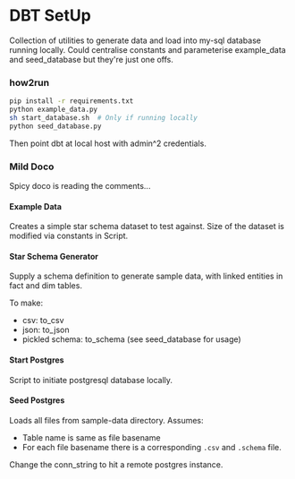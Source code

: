 # DBT SetUp

Collection of utilities to generate data and load into my-sql
database running locally. Could centralise constants and 
parameterise example_data and seed_database but they're just
one offs.

### how2run
```bash
pip install -r requirements.txt
python example_data.py
sh start_database.sh  # Only if running locally 
python seed_database.py
```

Then point dbt at local host with admin^2 credentials. 

### Mild Doco
Spicy doco is reading the comments...
#### Example Data
Creates a simple star schema dataset to test against. Size of the
dataset is modified via constants in Script.

#### Star Schema Generator
Supply a schema definition to generate sample data, with linked
entities in fact and dim tables.

To make:
- csv: to_csv
- json: to_json
- pickled schema: to_schema (see seed_database for usage)

#### Start Postgres
Script to initiate postgresql database locally.

#### Seed Postgres
Loads all files from sample-data directory. Assumes:

- Table name is same as file basename
- For each file basename there is a corresponding `.csv` and `.schema` file.

Change the conn_string to hit a remote postgres instance.